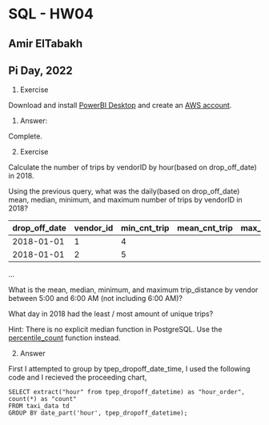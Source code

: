 # SQL - HW04
## Amir ElTabakh
## Pi Day, 2022

1. Exercise

Download and install [PowerBI Desktop](https://www.microsoft.com/en-us/download/details.aspx?id=58494) and  create an [AWS account](https://portal.aws.amazon.com/billing/signup#/start). 

1. Answer:

Complete.

2. Exercise

Calculate the number of trips by vendorID by hour(based on drop_off_date) in 2018.

Using the previous query, what was the daily(based on drop_off_date) mean, median, minimum, and maximum number of trips by vendorID in 2018?  

|drop_off_date|vendor_id| min_cnt_trip| mean_cnt_trip| max_cnt_trip|
|--|--|--|--|--|
|2018-01-01  |1  |4  |
|2018-01-01  |2  |5  |
...

What is the mean, median, minimum, and maximum trip_distance by vendor between 5:00 and 6:00 AM (not including 6:00 AM)?

What day in 2018 had the least / most amount of unique trips?


Hint: There is no explicit median function in PostgreSQL. Use the [percentile_count](https://www.postgresql.org/docs/9.4/functions-aggregate.html) function instead.

2. Answer

First I attempted to group by tpep_dropoff_date_time, I used the following code and I recieved the proceeding chart,

```
SELECT extract("hour" from tpep_dropoff_datetime) as "hour_order", count(*) as "count"
FROM taxi_data td 
GROUP BY date_part('hour', tpep_dropoff_datetime);
```

[](https://github.com/sfnxboy/SQL_Math-290/blob/main/homeworks/HW05/images/sql_hw05_01.png)

